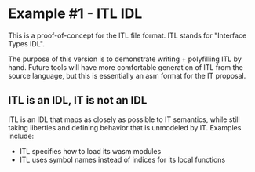 # Example #1 - ITL IDL

This is a proof-of-concept for the ITL file format. ITL stands for "Interface
Types IDL".

The purpose of this version is to demonstrate writing + polyfilling ITL by hand.
Future tools will have more comfortable generation of ITL from the source
language, but this is essentially an asm format for the IT proposal.

## ITL is an IDL, IT is not an IDL

ITL is an IDL that maps as closely as possible to IT semantics, while still
taking liberties and defining behavior that is unmodeled by IT. Examples include:

* ITL specifies how to load its wasm modules
* ITL uses symbol names instead of indices for its local functions
